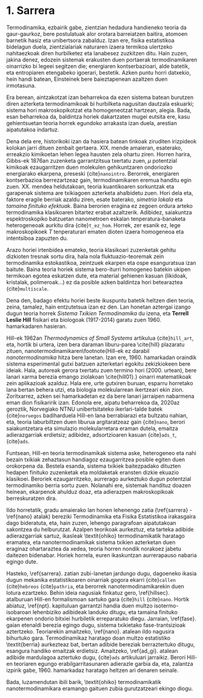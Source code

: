 # 1. Sarrera

Termodinamika, ezbairik gabe, zientzian hedadura handieneko teoria da gaur-gaurkoz, bere postulatuak alor orotara barreiatzen baitira, atomoen barnetik hasiz eta unibertsora zabalduz. Izan ere, fisika estatistikoa bidelagun duela, zientzialariak naturaren izaera termikoa ulertzeko nahitaezkoak diren hurbilketez eta lanabesez zuzkitzen ditu. Hain zuzen, jakina denez, edozein sistemak erakusten duen portaerak  termodinamikaren oinarrizko bi legeei segitzen die; energiaren kontserbazioari, alde batetik, eta entropiaren etengabeko igoerari, bestetik. Azken puntu horri datxekio, hein handi batean, Einsteinek bere baieztapenean azaltzen duen irmotasuna.

Era berean, aintzakotzat izan beharrekoa da ezen sistema batean burutzen diren azterketa termodinamikoak bi hurbilketa nagusitan dautzala eskuarki; sistema hori makroskopikotzat eta homogeneotzat hartzean, alegia. Bada, esan beharrekoa da, baldintza horiek dakartzaten mugei eutsita ere, kasu gehientsuetan teoria horrek egundoko arrakasta izan duela, arestian aipatutakoa indartuz.

Dena dela ere, historikoki izan da hasiera batean tinkoak ziruditen irizpideok kolokan jarri dituen zenbait gertaera. XIX. mende amaieran, esaterako, erreakzio kimikoetan lehen legea hausten zela ohartu ziren. Horren harira, Gibbs-ek 1876an zuzenketa garrantzitsua txertatu zuen, $\mu$ potentzial kimikoak ezaugarritzen duen molekulen gehikuntzaren ondoriozko energiarako ekarpena, preseski {cite}`nanointro`. Berorrek, energiaren kontserbazioa berrezartzeaz gain, termodinamikaren eremua handitu egin zuen. XX. mendea heldutakoan, teoria kuantikoaren sorkuntzak eta garapenak sistema are txikiagoen azterketa ahalbidetu zuen. Hori dela eta, faktore eragile berriak azaldu ziren, esate baterako, _simetria lokala_ eta _tamaina finituko efektuak_. Baina berorien eragina ez zegoen ordura arteko termodinamika klasikoaren bitartez erabat azaltzerik. Adibidez, saiakuntza espektroskopiko batzuetan nanometroen eskalan tenperatura-banaketa heterogeneoak aurkitu dira {cite}`t_ez_hom`. Horrek, zer esanik ez, lege makroskopikoek $T$ tenperaturari ematen dioten izaera homogeneoa eta intentsiboa zapuzten du.

Arazo horiei irtenbidea emateko, teoria klasikoari zuzenketak gehitu dizkioten tresnak sortu dira, hala nola fluktuazio-teoremak zein termodinamika estokastikoa, zeintzuek ekarpen eta ospe esanguratsua izan baitute. Baina teoria horiek sistema bero-iturri homogeneo batekin ukipen termikoan egotea eskatzen dute, eta material gehienen kasuan (likidoak, kristalak, polimeroak...) ez da posible azken baldintza hori betearaztea {cite}`multiscale`.

Dena den, badago efektu horiei beste ikuspuntu batetik heltzen dien teoria, zeina, tamalez, hain entzutetsua izan ez den. Lan honetan aztergai izango dugun teoria horrek _Sistema Txikien Termodinamika_ du izena, eta __Terrell Leslie Hill__ fisikari eta biologoak (1917-2014) garatu zuen 1960. hamarkadaren hasieran.

Hill-ek 1962an _Thermodynamics of Small Systems_ artikulua {cite}`hill_art`, eta, hortik bi urtera, izen bera daraman liburu-parea \cite{hill} plazaratu zituen, nanotermodinamikaren\footnote{Hill-ek ez darabil _nanotermodinamika_ hitza bere lanetan. Izan ere, 1960. hamarkadan oraindik sistema esperimental gutxi batzuen azterketari egokitu zekizkiokeen bere ideiak. Hala, autoreak gerora txertatu zuen termino hori (2000. urtean), bere lanari xarma berezia emango ziolakoan \cite{hill01}.} oinarri matematikoak zein aplikazioak azalduz. Hala ere, urte gutxiren buruan, esparru horretako lana bertan behera utzi, eta biologia molekularrean ikertzeari ekin zion. Zoritxarrez, azken sei hamarkadetan ez da bere lanari jarraipen nabarmena eman dion fisikaririk izan. Edonola ere, aipatu beharrekoa da, 2020az geroztik, Norvegiako NTNU unibertsitateko ikerlari-talde batek {cite}`noruegos` badiharduela Hill-en lana berrabiarazi eta bultzatu nahian, eta, teoria laburbiltzen duen liburua argitaratzeaz gain {cite}`nano`, berori saiakuntzetara eta simulazio molekularretara eraman dutela, emaitza adierazgarriak erdietsiz; adibidez, adsortzioaren kasuan {cite}`ads_t`, {cite}`ads`.

Funtsean, Hill-en teoria termodinamikak sistema aske, heterogeneo eta nahi bezain txikiak zehaztasun handiagoz ezaugarritzea posible egiten duen orokorpena da. Bestela esanda, sistema txikiek baitezpadako dituzten hedapen finituko zuzenketak eta moldaketak eransten dizkie ekuazio klasikoei. Beroriek ezaugarritzeko, aurrerago aurkeztuko dugun potentzial termodinamiko berria sortu zuen. Nolanahi ere, sistemak handituz doazen heinean, ekarpenok ahulduz doaz, eta adierazpen makroskopikoak berreskuratzen dira.

Ildo horretatik, gradu amaierako lan honen lehenengo zatia (\ref{sarrera} - \ref{nano} atalak) bereziki Termodinamika eta Fisika Estatistikoa irakasgaira dago bideratuta, eta, hain zuzen, lehengo paragrafoan aipatutakoan sakontzea du helburutzat. Azalpen teorikoak aurkeztuz, eta tarteka adibide adierazgarriak sartuz, ikasleak \textit{ohiko} termodinamikatik haratago eramatea, eta nanotermodinamikak sistema txikien azterketan duen eraginaz ohartaraztea da xedea, teoria horren nondik norakoez jabetu daitezen bidenabar. Horiek horrela, euren ikaskuntzan aurrerapauso nabaria egingo dute.

Hasteko, \ref{sarrera}. zatian zubi-lanetan jardungo dugu, dagoeneko ikasia dugun mekanika estatistikoaren oinarriak gogora ekarri  {cite}`callen` {cite}`hebreos` {cite}`pathria`, eta berorrek nanotermodinamikarekin duen lotura ezartzeko. Behin ideia nagusiak finkatuz gero, \ref{hillsec}. atalburuan Hill-en  formalismoan sartuko gara {cite}`hill` {cite}`nano`. Hortik abiatuz, \ref{npt}. kapituluan garrantzi handia duen multzo isotermo-isobaroan lehenbiziko adibideak landuko ditugu, eta tamaina finituko ekarpenen ondorio bitxiei hurbiletik erreparatuko diegu. Jarraian, \ref{fase}. gaian etenaldi berezia egingo dugu, sistema txikietako fase-trantsizioak aztertzeko. Teoriarekin amaitzeko, \ref{nano}. atalean ildo nagusira bihurtuko gara. Termodinamikaz haratago doan multzo estatistiko \textit{berria} aurkezteaz bat, bertan adibide bereziak berraztertuko ditugu, esangura handiko emaitzak erdietsiz. Amaitzeko, \ref{ad_gi}. atalean adibide mardulagoa aztertuko dugu, {cite}`ads` artikuluari jarraikiz. Berori Hill-en teoriaren egungo erabilgarritasunaren adierazle garbia da, eta, zalantza izpirik gabe, 1960. hamarkadaz haratago heltzen ari denaren seinale.

Bada, luzamendutan ibili barik, \textit{ohiko} termodinamikatik nanotermodinamikara eramango gaituen zubia gurutzatzeari ekingo diogu.

```{tableofcontents}
```
